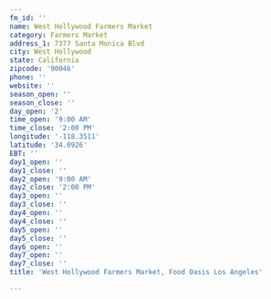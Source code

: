 ```yaml
---
fm_id: ''
name: West Hollywood Farmers Market
category: Farmers Market
address_1: 7377 Santa Monica Blvd
city: West Hollywood
state: California
zipcode: '90046'
phone: ''
website: ''
season_open: ''
season_close: ''
day_open: '2'
time_open: '9:00 AM'
time_close: '2:00 PM'
longitude: '-118.3511'
latitude: '34.0926'
EBT: ''
day1_open: ''
day1_close: ''
day2_open: '9:00 AM'
day2_close: '2:00 PM'
day3_open: ''
day3_close: ''
day4_open: ''
day4_close: ''
day5_open: ''
day5_close: ''
day6_open: ''
day7_open: ''
day7_close: ''
title: 'West Hollywood Farmers Market, Food Oasis Los Angeles'

---
```

